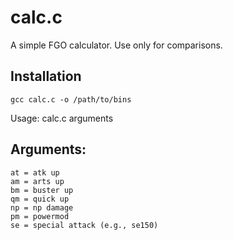 # calc.c
A simple FGO calculator. Use only for comparisons.
## Installation
```
gcc calc.c -o /path/to/bins
```
Usage: calc.c arguments
## Arguments:
	at = atk up
	am = arts up
	bm = buster up
	qm = quick up
	np = np damage
	pm = powermod
	se = special attack (e.g., se150)
